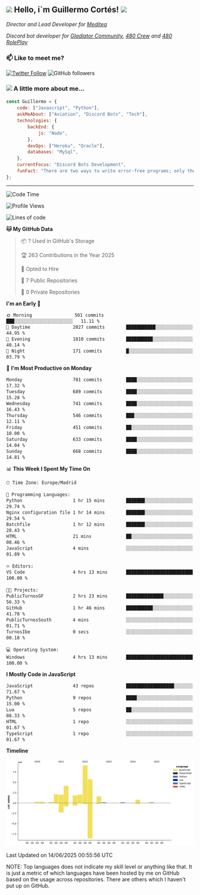 <h2><img src="https://emojis.slackmojis.com/emojis/images/1531849430/4246/blob-sunglasses.gif?1531849430" width="30"/> Hello, i`m Guillermo Cortés! <img src="https://media.giphy.com/media/PiuVH04cd9JcmqqWKK/giphy.gif" width="50"></h2>
<p><em>Director and Lead Developer for <a href="https://mediteavirtual.es/">Meditea</a>
</em></p>
<p><em>Discord bot developer for <a href="https://discord.comunidadgladiator.com">Gladiator Community</a>, <a href="https://discord.gg/UpvpkUbGdA">480 Crew</a> and <a href="https://discord.gg/dmMRQgH3tu">480 RolePlay</a>
</em></p>

### 📫 Like to meet me?

[![Twitter Follow](https://img.shields.io/twitter/follow/concara3443?label=Follow)](https://twitter.com/intent/follow?screen_name=concara3443)
![GitHub followers](https://img.shields.io/github/followers/concara3443?label=Follow&style=social)

### <img src="https://media.giphy.com/media/WFZvB7VIXBgiz3oDXE/giphy.gif" width="50"> A little more about me...  

```javascript
const Guillermo = {
    code: ["Javascript", "Python"],
    askMeAbout: ["Aviation", "Discord Bots", "Tech"],
    technologies: {
        backEnd: {
            js: "Node",
        },
        devOps: ["Heroku", "Oracle"],
        databases: "MySql",
    },
    currentFocus: "Discord Bots Development",
    funFact: "There are two ways to write error-free programs; only the third one works"
};
```

---

<!--START_SECTION:waka-->
![Code Time](http://img.shields.io/badge/Code%20Time-623%20hrs%202%20mins-blue)

![Profile Views](http://img.shields.io/badge/Profile%20Views-0-blue)

![Lines of code](https://img.shields.io/badge/From%20Hello%20World%20I%27ve%20Written-30.0%20million%20lines%20of%20code-blue)

**🐱 My GitHub Data** 

> 📦 ? Used in GitHub's Storage 
 > 
> 🏆 263 Contributions in the Year 2025
 > 
> 💼 Opted to Hire
 > 
> 📜 7 Public Repositories 
 > 
> 🔑 0 Private Repositories 
 > 
**I'm an Early 🐤** 

```text
🌞 Morning                501 commits         ███░░░░░░░░░░░░░░░░░░░░░░   11.11 % 
🌆 Daytime                2027 commits        ███████████░░░░░░░░░░░░░░   44.95 % 
🌃 Evening                1810 commits        ██████████░░░░░░░░░░░░░░░   40.14 % 
🌙 Night                  171 commits         █░░░░░░░░░░░░░░░░░░░░░░░░   03.79 % 
```
📅 **I'm Most Productive on Monday** 

```text
Monday                   781 commits         ████░░░░░░░░░░░░░░░░░░░░░   17.32 % 
Tuesday                  689 commits         ████░░░░░░░░░░░░░░░░░░░░░   15.28 % 
Wednesday                741 commits         ████░░░░░░░░░░░░░░░░░░░░░   16.43 % 
Thursday                 546 commits         ███░░░░░░░░░░░░░░░░░░░░░░   12.11 % 
Friday                   451 commits         ██░░░░░░░░░░░░░░░░░░░░░░░   10.00 % 
Saturday                 633 commits         ████░░░░░░░░░░░░░░░░░░░░░   14.04 % 
Sunday                   668 commits         ████░░░░░░░░░░░░░░░░░░░░░   14.81 % 
```


📊 **This Week I Spent My Time On** 

```text
🕑︎ Time Zone: Europe/Madrid

💬 Programming Languages: 
Python                   1 hr 15 mins        ███████░░░░░░░░░░░░░░░░░░   29.74 % 
Nginx configuration file 1 hr 14 mins        ███████░░░░░░░░░░░░░░░░░░   29.54 % 
Batchfile                1 hr 12 mins        ███████░░░░░░░░░░░░░░░░░░   28.43 % 
HTML                     21 mins             ██░░░░░░░░░░░░░░░░░░░░░░░   08.46 % 
JavaScript               4 mins              ░░░░░░░░░░░░░░░░░░░░░░░░░   01.89 % 

🔥 Editors: 
VS Code                  4 hrs 13 mins       █████████████████████████   100.00 % 

🐱‍💻 Projects: 
PublicTurnosGF           2 hrs 23 mins       ██████████████░░░░░░░░░░░   56.33 % 
GitHub                   1 hr 46 mins        ██████████░░░░░░░░░░░░░░░   41.78 % 
PublicTurnosSouth        4 mins              ░░░░░░░░░░░░░░░░░░░░░░░░░   01.71 % 
TurnosIbe                0 secs              ░░░░░░░░░░░░░░░░░░░░░░░░░   00.18 % 

💻 Operating System: 
Windows                  4 hrs 13 mins       █████████████████████████   100.00 % 
```

**I Mostly Code in JavaScript** 

```text
JavaScript               43 repos            ██████████████████░░░░░░░   71.67 % 
Python                   9 repos             ████░░░░░░░░░░░░░░░░░░░░░   15.00 % 
Lua                      5 repos             ██░░░░░░░░░░░░░░░░░░░░░░░   08.33 % 
HTML                     1 repo              ░░░░░░░░░░░░░░░░░░░░░░░░░   01.67 % 
TypeScript               1 repo              ░░░░░░░░░░░░░░░░░░░░░░░░░   01.67 % 
```



**Timeline**

![Lines of Code chart](https://raw.githubusercontent.com/Concara3443/Concara3443/main/assets/bar_graph.png)


 Last Updated on 14/06/2025 00:55:56 UTC
<!--END_SECTION:waka-->

NOTE: Top languages does not indicate my skill level or anything like that. It is just a metric of which languages have been hosted by me on GitHub based on the usage across repositories. There are others which I haven't put up on GitHub.
